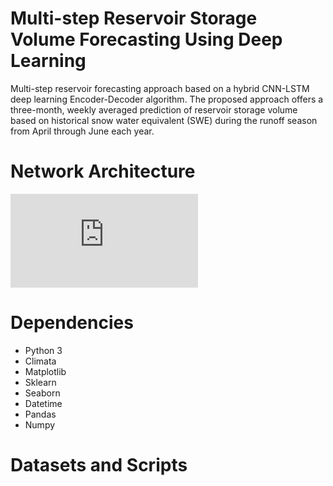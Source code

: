 # Multi-step Reservoir Storage Volume Forecasting Using Deep Learning
Multi-step reservoir forecasting approach based on a hybrid CNN-LSTM deep learning Encoder-Decoder algorithm. 
The proposed approach offers a three-month, weekly averaged prediction of reservoir storage volume based on historical snow water equivalent (SWE) during the runoff season from April through June each year. 

# Network Architecture
![Architecture](https://github.com/zherbz/EncoderDecoder/blob/master/Architecture.pdf)

# Dependencies
* Python 3
* Climata
* Matplotlib
* Sklearn
* Seaborn
* Datetime
* Pandas
* Numpy

# Datasets and Scripts
